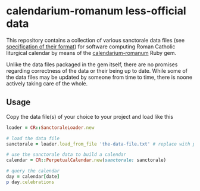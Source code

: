 # calendarium-romanum less-official data

This repository contains a collection of various sanctorale data files
(see [specification of their format][data])
for software computing Roman Catholic liturgical calendar by means of the
[calendarium-romanum][caro] Ruby gem.

Unlike the data files packaged in the gem itself, there are no promises regarding correctness
of the data or their being up to date. While some of the data files may be updated by someone
from time to time, there is noone actively taking care of the whole.

## Usage

Copy the data file(s) of your choice to your project and load like this

```ruby
loader = CR::SanctoraleLoader.new

# load the data file
sanctorale = loader.load_from_file 'the-data-file.txt' # replace with path to your data file

# use the sanctorale data to build a calendar
calendar = CR::PerpetualCalendar.new(sanctorale: sanctorale)

# query the calendar
day = calendar[date]
p day.celebrations
```

[caro]: https://github.com/igneus/calendarium-romanum
[data]: https://github.com/igneus/calendarium-romanum/blob/master/data/README.md

